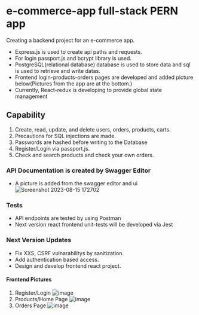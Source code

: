 # e-commerce-app full-stack PERN app
Creating a backend project for an e-commerce app. 
  - Express.js is used to create api paths and requests.
  - For login passport.js and bcrypt library is used.
  - PostgreSQL(relational database) database is used to store data and sql is used to retrieve and write datas.
  - Frontend login-products-orders pages are developed and added picture below(Pictures from the app are at the bottom.)
  - Currently, React-redux is developing to provide global state management
    

## Capability
 1. Create, read, update, and delete  users, orders, products, carts.
 2. Precautions for SQL injections are made.
 3. Passwords are hashed before writing to the Database
 4. Register/Login via passport.js.
 5. Check and search products and check your own orders.

### API Documentation is created by Swagger Editor
  - A picture is added from the swagger editor and ui
![Screenshot 2023-08-15 172702](https://github.com/yssfklc/e-commerce-app/assets/121329421/d1a59ce8-17ae-4eb3-818e-91a4cc3af8c0)

### Tests
  - API endpoints are tested by using Postman
  - Next version react frontend unit-tests will be developed via Jest

### Next Version Updates
  - Fix XXS, CSRF vulnarabilitys by sanitization.
  - Add authentication based access.
  - Design and develop frontend react project.
#### Frontend Pictures
  1. Register/Login
![image](https://github.com/yssfklc/e-commerce-app/assets/121329421/f28d296d-be3b-409e-ab27-e657630fca94)
  2. Products/Home Page
![image](https://github.com/yssfklc/e-commerce-app/assets/121329421/db0045aa-d696-4d72-baef-bc4be59e707b)
  3. Orders Page
![image](https://github.com/yssfklc/e-commerce-app/assets/121329421/42e6e301-96a5-4522-9afd-7e40f6b2731b)

